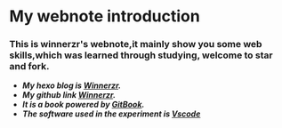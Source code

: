 # My webnote introduction

### This is winnerzr's webnote,it mainly show you some web skills,which was learned through studying, welcome to star and fork.

- ***My hexo blog is [Winnerzr](https://zr001.gitee.io/zr001/).***
- ***My github link [Winnerzr](https://github.com/WINNERZR01).***
- ***It is a book powered by [GitBook](https://github.com/GitbookIO/gitbook).***
- ***The software used in the experiment is [Vscode](https://code.visualstudio.com/)***

